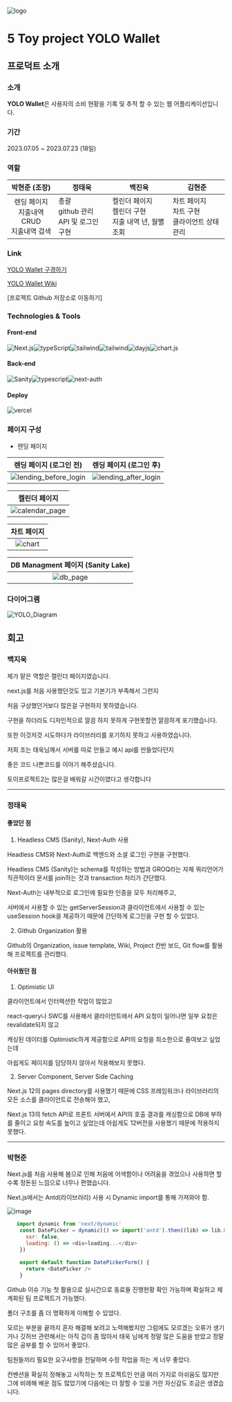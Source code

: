 
![logo](https://github.com/yolo-wallet/yolo-wallet/assets/73880776/61166f2c-9cc2-4198-b7a5-54d24a788ffd)

# 5 Toy project YOLO Wallet

## 프로덕트 소개

### 소개

<strong>YOLO Wallet</strong>은 사용자의 소비 현황을 기록 및 추적 할 수 있는 웹 어플리케이션입니다.

### 기간

2023.07.05 ~ 2023.07.23 (18일)

### 역할

|                   박현준 (조장)                    | 정태욱                                           | 백진욱                                                    | 김현준                                              |
| :------------------------------------------------: | ------------------------------------------------ | --------------------------------------------------------- | --------------------------------------------------- |
| 렌딩 페이지 <br/> 지출내역 CRUD <br/>지출내역 검색 | 총괄<br/>github 관리</br>API 및 로그인 구현</br> | 켈린더 페이지</br>켈린더 구현</br>지출 내역 년, 월별 조회 | 차트 페이지<br/>차트 구현<br/> 클라이언트 상태 관리 |

### Link

[YOLO Wallet 구경하기](https://yolo-wallet.vercel.app/)

[YOLO Wallet Wiki](https://github.com/yolo-wallet/yolo-wallet/wiki)

[프로젝트 Github 저장소로 이동하기]

### Technologies & Tools

#### Front-end

<div style="display : flex">
  
<img src="https://img.shields.io/badge/Next.js-000000?style=flat-square&logo=Next.js&logoColor=white" alt="Next.js" />

<img src="https://img.shields.io/badge/TypeScript-13324B?style=flat-square&logo=TypeScript&logoColor=white" alt="typeScript" />

<img src="https://img.shields.io/badge/Tailwind_CSS-40AEF0?style=flat-square&logo=Tailwind-CSS&logoColor=white" alt="tailwind" />

<img src="https://img.shields.io/badge/Ant_Design-26689A?style=flat-square&logo=Ant-Design&logoColor=white" alt="tailwind" />

<img src="https://img.shields.io/badge/Day.js-00A98F?style=flat-square&logo=Day.js&logoColor=white" alt="dayjs" />

<img src="https://img.shields.io/badge/Chart.js-FF6384?style=flat-square&logo=Chart.js&logoColor=white" alt="chart.js" />

</div>

#### Back-end


<div style="display : flex">
  
<img src="https://img.shields.io/badge/Sanity-AA344D?style=flat-square&logo=Sanity&logoColor=white" alt="Sanity" />

<img src="https://img.shields.io/badge/TypeScript-13324B?style=flat-square&logo=TypeScript&logoColor=white" alt="typescript" />

<img src="https://img.shields.io/badge/Next--auth-512BD4?style=flat-square&logo=Next.js&logoColor=white" alt="next-auth" />

</div>


#### Deploy

<img src="https://img.shields.io/badge/Vercel-000000?style=flat-square&logo=Vercel&logoColor=white" alt="vercel" />

### 페이지 구성
 
- 렌딩 페이지

| 렌딩 페이지 (로그인 전) |  렌딩 페이지 (로그인 후) |
|:-------------------------------------:|:------:|
| ![lending_before_login](https://github.com/yolo-wallet/yolo-wallet/assets/73880776/4d13a197-230b-4c15-93a0-e4224a78ef47) | ![lending_after_login](https://github.com/yolo-wallet/yolo-wallet/assets/73880776/b21acc05-e190-46fb-bb61-b402f7a5b476) |

| 켈린더 페이지 |
|:----:|
| ![calendar_page](https://github.com/yolo-wallet/yolo-wallet/assets/73880776/dd91f5be-19cc-42a0-b5af-c1c448fb744d) |

| 차트 페이지 |
|:----:|
| ![chart](https://github.com/yolo-wallet/yolo-wallet/assets/73880776/22c1456f-c489-47d7-8720-77bd8763318c) |

| DB Managment 페이지 (Sanity Lake) |
|:----:|
| ![db_page](https://github.com/yolo-wallet/yolo-wallet/assets/73880776/47043ef6-2d2e-49bc-887a-f5e30189d140) |


### 다이어그램

![YOLO_Diagram](https://github.com/yolo-wallet/yolo-wallet/assets/73880776/89fb6431-e97d-4ca6-ac26-f0201c93c9c6)


## 회고


### 백지욱

제가 맡은 역할은 캘린더 페이지였습니다.

next.js를 처음 사용했던것도 있고 기본기가 부족해서 그런지

처음 구상했던거보다 많은걸 구현하지 못하였습니다.

구현을 하더라도 디자인적으로 깔끔 하지 못하게 구현못할껀 깔끔하게 포기했습니다.

또한 이것저것 시도하다가 라이브러리를 포기하지 못하고 사용하였습니다.

저희 조는 태욱님께서 서버를 따로 만들고 예시 api를 만들었다던지

좋은 코드 나쁜코드를 이야기 해주셨습니다.

토이프로젝트2는 많은걸 배워갈 시간이였다고 생각합니다

----

### 정태욱

#### 좋았던 점

1. Headless CMS (Sanity), Next-Auth 사용

Headless CMS와 Next-Auth로 백엔드와 소셜 로그인 구현을 구현했다.

Headless CMS (Sanity)는 schema를 작성하는 방법과 GROQ라는 자체 쿼리언어가 직관적이라 문서를 join하는 것과 transaction 처리가 간단했다.

Next-Auth는 내부적으로 로그인에 필요한 인증을 모두 처리해주고,

서버에서 사용할 수 있는 getServerSession과 클라이언트에서 사용할 수 있는 useSession hook을 제공하기 때문에 간단하게 로그인을 구현 할 수 있었다.

2. Github Organization 활용

Github의 Organization, issue template, Wiki, Project 칸반 보드, Git flow를 활용해 프로젝트를 관리했다.

#### 아쉬웠던 점

1. Optimistic UI

클라이언트에서 인터렉션한 작업이 많았고

react-query나 SWC를 사용해서 클라이언트에서 API 요청이 일어나면 일부 요청은 revalidate되지 않고

캐싱된 데이터를 Optimistic하게 제공함으로 API의 요청을 최소한으로 줄여보고 싶었는데

아쉽게도 페이지를 담당하지 않아서 적용해보지 못했다.

2. Server Component, Server Side Caching

Next.js 12의 pages directory를 사용했기 때문에 CSS 프레임워크나 라이브러리의 모든 소스를 클라이언트로 전송해야 했고,

Next.js 13의 fetch API로 프론트 서버에서 API의 호출 결과를 캐싱함으로 DB에 부하를 줄이고 요청 속도를 높이고 싶었는데 아쉽게도 12버전을 사용했기 때문에 적용하지 못했다.

---

### 박현준

Next.js를 처음 사용해 봄으로 인해 처음에 어색함이나 어려움을 겪었으나 사용하면 할수록 정돈된 느낌으로 너무나 편했습니다.

Next.js에서는 Antd(라이브러리) 사용 시 Dynamic import를 통해 가져와야 함.

![image](https://github.com/yolo-wallet/yolo-wallet/assets/73880776/1e1fd77a-d1e0-471f-99b7-61fc683bb499)


```js
   import dynamic from 'next/dynamic'
    const DatePicker = dynamic(() => import('antd').then((lib) => lib.DatePicker), {
      ssr: false,
      loading: () => <div>loading...</div>
    })
    
    export default function DatePickerForm() {
      return <DatePicker />
    }
```

Github 이슈 기능 첫 활용으로 실시간으로 동료들 진행현황 확인 가능하며 확실하고 체계화된 팀 프로젝트가 가능했다.

폴더 구조를 좀 더 명확하게 이해할 수 있었다.

모르는 부분을 끝까지 혼자 해결해 보려고 노력해봤지만 그럼에도 모르겠는 오류가 생기거나 깃허브 관련해서는 아직 겁이 좀 많아서 태욱 님에게 정말 많은 도움을 받았고 정말 많은 공부를 할 수 있어서 좋았다.

팀원들끼리 필요한 요구사항을 전달하며 수정 작업을 하는 게 너무 좋았다.

컨벤션을 확실히 정해놓고 시작하는 첫 프로젝트인 만큼 여러 가지로 아쉬움도 많지만 그에 비례해 배운 점도 많았기에 다음에는 더 잘할 수 있을 거란 자신감도 조금은 생겼습니다.








